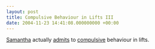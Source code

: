 ```yaml
---
layout: post
title: Compulsive Behaviour in Lifts III
date: 2004-11-23 14:41:08.000000000 +00:00
---
```

<a href="https://gingerlee.blogspot.com/">Samantha</a> actually <a href="https://gingerlee.blogspot.com/2004/07/whenever-i-am-on-elevator-with-someone.html">admits</a> to <a href="https://gingerlee.blogspot.com/2004/11/another-issue-i-secretly-have-on.html">compulsive</a> behaviour in lifts.
